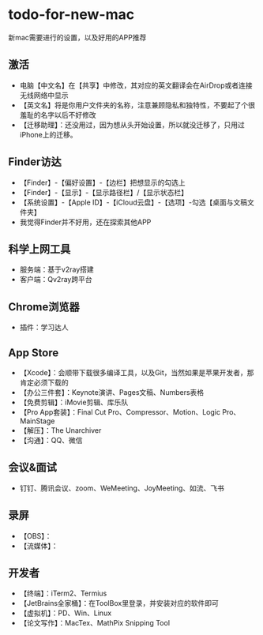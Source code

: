 # todo-for-new-mac
新mac需要进行的设置，以及好用的APP推荐

## 激活
+ 电脑【中文名】在【共享】中修改，其对应的英文翻译会在AirDrop或者连接无线网络中显示
+ 【英文名】将是你用户文件夹的名称，注意兼顾隐私和独特性，不要起了个很羞耻的名字以后不好修改
+ 【迁移助理】：还没用过，因为想从头开始设置，所以就没迁移了，只用过iPhone上的迁移。

## Finder访达
+ 【Finder】-【偏好设置】-【边栏】把想显示的勾选上
+ 【Finder】-【显示】-【显示路径栏】/【显示状态栏】
+ 【系统设置】-【Apple ID】-【iCloud云盘】-【选项】-勾选【桌面与文稿文件夹】
+ 我觉得Finder并不好用，还在探索其他APP

## 科学上网工具
+ 服务端：基于v2ray搭建
+ 客户端：Qv2ray跨平台

## Chrome浏览器
+ 插件：学习达人

## App Store
+ 【Xcode】：会顺带下载很多编译工具，以及Git，当然如果是苹果开发者，那肯定必须下载的
+ 【办公三件套】：Keynote演讲、Pages文稿、Numbers表格
+ 【免费剪辑】：iMovie剪辑、库乐队
+ 【Pro App套装】：Final Cut Pro、Compressor、Motion、Logic Pro、MainStage
+ 【解压】：The Unarchiver
+ 【沟通】：QQ、微信

## 会议&面试
+ 钉钉、腾讯会议、zoom、WeMeeting、JoyMeeting、如流、飞书

## 录屏
+ 【OBS】：
+ 【流媒体】：


## 开发者
+ 【终端】：iTerm2、Termius
+ 【JetBrains全家桶】：在ToolBox里登录，并安装对应的软件即可
+ 【虚拟机】：PD、Win、Linux
+ 【论文写作】：MacTex、MathPix Snipping Tool

